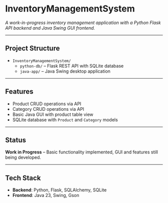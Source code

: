 # InventoryManagementSystem

*A work-in-progress inventory management application with a Python Flask API backend and Java Swing GUI frontend.*

---

## Project Structure
- `InventoryManagementSystem/`
  - `python-db/` – Flask REST API with SQLite database
  - `java-app/` – Java Swing desktop application

---

## Features

- Product CRUD operations via API
- Category CRUD operations via API
- Basic Java GUI with product table view
- SQLite database with `Product` and `Category` models

---

## Status

**Work in Progress** – Basic functionality implemented, GUI and features still being developed.

---

## Tech Stack

- **Backend**: Python, Flask, SQLAlchemy, SQLite  
- **Frontend**: Java 23, Swing, Gson
